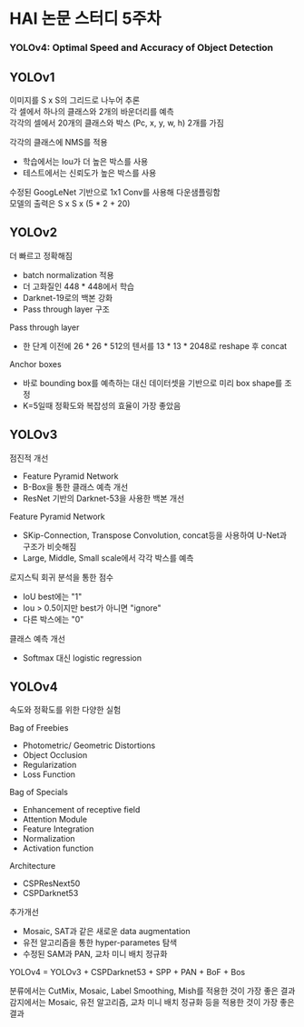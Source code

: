 # HAI 논문 스터디 5주차
### YOLOv4: Optimal Speed and Accuracy of Object Detection


## YOLOv1
이미지를 S x S의 그리드로 나누어 추론  
각 셀에서 하나의 클래스와 2개의 바운더리를 예측  
각각의 셀에서 20개의 클래스와 박스 (Pc, x, y, w, h) 2개를 가짐

각각의 클래스에 NMS를 적용  
* 학습에서는 Iou가 더 높은 박스를 사용
* 테스트에서는 신뢰도가 높은 박스를 사용

수정된 GoogLeNet 기반으로 1x1 Conv를 사용해 다운샘플링함  
모델의 출력은 S x S x (5 * 2 + 20)


## YOLOv2

더 빠르고 정확해짐
* batch normalization 적용
* 더 고화질인 448 * 448에서 학습
* Darknet-19로의 백본 강화
* Pass through layer 구조

Pass through layer
* 한 단계 이전에 26 * 26 * 512의 텐서를 13 * 13 * 2048로 reshape 후 concat

Anchor boxes
* 바로 bounding box를 예측하는 대신 데이터셋을 기반으로 미리 box shape를 조정
* K=5일때 정확도와 복잡성의 효율이 가장 좋았음


## YOLOv3
점진적 개선
* Feature Pyramid Network
* B-Box을 통한 클래스 예측 개선
* ResNet 기반의 Darknet-53을 사용한 백본 개선

Feature Pyramid Network
* SKip-Connection, Transpose Convolution, concat등을 사용하여 U-Net과 구조가 비슷해짐
* Large, Middle, Small scale에서 각각 박스를 예측

로지스틱 회귀 분석을 통한 점수
* IoU best에는 "1"
* Iou > 0.5이지만 best가 아니면 "ignore"
* 다른 박스에는 "0"

클래스 예측 개선
* Softmax 대신 logistic regression


## YOLOv4
속도와 정확도를 위한 다양한 실험


Bag of Freebies
* Photometric/ Geometric Distortions
* Object Occlusion
* Regularization
* Loss Function

Bag of Specials
* Enhancement of receptive field
* Attention Module
* Feature Integration
* Normalization
* Activation function

Architecture
* CSPResNext50
* CSPDarknet53

추가개선
* Mosaic, SAT과 같은 새로운 data augmentation
* 유전 알고리즘을 통한 hyper-parametes 탐색
* 수정된 SAM과 PAN, 교차 미니 배치 정규화

YOLOv4 = YOLOv3 + CSPDarknet53 + SPP + PAN + BoF + Bos

분류에서는 CutMix, Mosaic, Label Smoothing, Mish를 적용한 것이 가장 좋은 결과  
감지에서는 Mosaic, 유전 알고리즘, 교차 미니 배치 정규화 등을 적용한 것이 가장 좋은 결과  